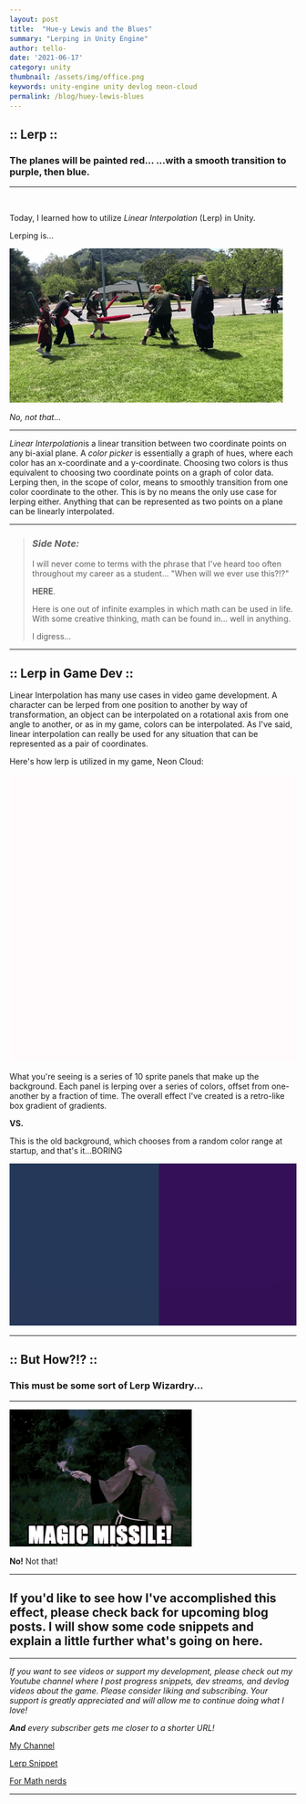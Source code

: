 ```yaml
---
layout: post
title:  "Hue-y Lewis and the Blues"
summary: "Lerping in Unity Engine"
author: tello-
date: '2021-06-17'
category: unity
thumbnail: /assets/img/office.png
keywords: unity-engine unity devlog neon-cloud
permalink: /blog/huey-lewis-blues
---
```


## :: Lerp ::
### The planes will be painted red... ...with a smooth transition to purple, then blue.

---

<br>

Today, I learned how to utilize *Linear Interpolation* (Lerp) in Unity.

Lerping is...

![Larping][larp_gif]

*No, not that...*

---

*Linear Interpolation*is a linear transition between two coordinate points on any bi-axial plane. A *color picker* is essentially a graph of hues, where each color has an x-coordinate and a y-coordinate. Choosing two colors is thus equivalent to choosing two coordinate points on a graph of color data. Lerping then, in the scope of color, means to smoothly transition from one color coordinate to the other. This is by no means the only use case for lerping either. Anything that can be represented as two points on a plane can be linearly interpolated.

---

>### *Side Note:*
>I will never come to terms with the phrase that I've heard too often throughout my career as a student... "When will we ever use this?!?"
>
>**HERE**. 
>
>Here is one out of infinite examples in which math can be used in life. With some creative thinking, math can be found in... well in anything.
>
>I digress...

---

## :: Lerp in Game Dev ::

Linear Interpolation has many use cases in video game development. A character can be lerped from one position to another by way of transformation, an object can be interpolated on a rotational axis from one angle to another, or as in my game, colors can be interpolated. As I've said, linear interpolation can really be used for any situation that can be represented as a pair of coordinates.

Here's how lerp is utilized in my game, Neon Cloud:

![BG Lerp][lerbg_gif]


What you're seeing is a series of 10 sprite panels that make up the background. Each panel is lerping over a series of colors, offset from one-another by a fraction of time. The overall effect I've created is a retro-like box gradient of gradients. 

**VS.**

This is the old background, which chooses from a random color range at startup, and that's it...BORING


![Old BG](../assets/img/posts/prelerp.gif)

---

## :: But How?!? ::
### This must be some sort of Lerp Wizardry...

---

![Larp Wizard][wizard_gif]

**No!** Not that!

---


## If you'd like to see how I've accomplished this effect, please check back for upcoming blog posts. I will show some code snippets and explain a little further what's going on here.

---

*If you want to see videos or support my development, please check out my Youtube channel where I post progress snippets, dev streams, and devlog videos about the game. Please consider liking and subscribing. Your support is greatly appreciated and will allow me to continue doing what I love!* 

  ***And** every subscriber gets me closer to a shorter URL!*

[My Channel](https://www.youtube.com/channel/UC-FFrKPac98eL4zfAU1CW9g)

[Lerp Snippet]( https://youtu.be/kCTCbXfQMr0)

[For Math nerds](https://en.wikipedia.org/wiki/Linear_interpolation)

---



[larp_gif]: ../assets/img/posts/larp.gif
[lerbg_gif]: ../assets/img/posts/lerpbg.gif
[wizard_gif]: ../assets/img/posts/magicmissile.gif